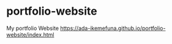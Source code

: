 # portfolio-website
My portfolio Website
https://ada-ikemefuna.github.io/portfolio-website/index.html
